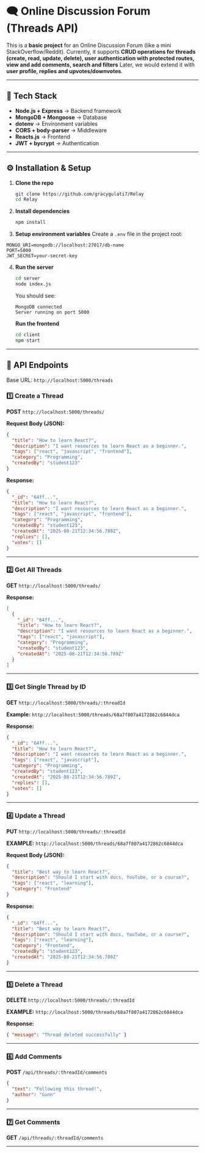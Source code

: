 # 🗨️ Online Discussion Forum (Threads API)

This is a **basic project** for an Online Discussion Forum (like a mini StackOverflow/Reddit).
Currently, it supports **CRUD operations for threads (create, read, update, delete), user authentication with protected routes, view and add comments, search and filters** 
Later, we would extend it with **user profile, replies and upvotes/downvotes**.

---

## 🚀 Tech Stack

* **Node.js + Express** → Backend framework
* **MongoDB + Mongoose** → Database
* **dotenv** → Environment variables
* **CORS + body-parser** → Middleware
* **Reacts.js** → Frontend
* **JWT + bycrypt** → Authentication

---

## ⚙️ Installation & Setup

1. **Clone the repo**

   ```bash
   git clone https://github.com/gracygulati7/Relay
   cd Relay
   ```

2. **Install dependencies**

   ```bash
   npm install
   ```

3. **Setup environment variables**
   Create a `.env` file in the project root:

  ```
  MONGO_URI=mongodb://localhost:27017/db-name
  PORT=5000
  JWT_SECRET=your-secret-key
  ```

4. **Run the server**

   ```bash
   cd server
   node index.js
   ```

   You should see:

   ```
   MongoDB connected
   Server running on port 5000
   ```

   **Run the frontend**

   ```bash
   cd client
   npm start
   ```
   
---

## 📌 API Endpoints

Base URL: `http://localhost:5000/threads`

### 1️⃣ Create a Thread

**POST** `http://localhost:5000/threads/`

**Request Body (JSON):**

```json
{
  "title": "How to learn React?",
  "description": "I want resources to learn React as a beginner.",
  "tags": ["react", "javascript", "frontend"],
  "category": "Programming",
  "createdBy": "student123"
}
```

**Response:**

```json
{
  "_id": "64ff...",
  "title": "How to learn React?",
  "description": "I want resources to learn React as a beginner.",
  "tags": ["react", "javascript", "frontend"],
  "category": "Programming",
  "createdBy": "student123",
  "createdAt": "2025-08-21T12:34:56.789Z",
  "replies": [],
  "votes": []
}
```

---

### 2️⃣ Get All Threads

**GET** `http://localhost:5000/threads/`

**Response:**

```json
[
  {
    "_id": "64ff...",
    "title": "How to learn React?",
    "description": "I want resources to learn React as a beginner.",
    "tags": ["react", "javascript"],
    "category": "Programming",
    "createdBy": "student123",
    "createdAt": "2025-08-21T12:34:56.789Z"
  }
]
```

---

### 3️⃣ Get Single Thread by ID

**GET** `http://localhost:5000/threads/:threadId`

**Example:** `http://localhost:5000/threads/68a7f807a4172862c6844dca`

**Response:**

```json
{
  "_id": "64ff...",
  "title": "How to learn React?",
  "description": "I want resources to learn React as a beginner.",
  "tags": ["react", "javascript"],
  "category": "Programming",
  "createdBy": "student123",
  "createdAt": "2025-08-21T12:34:56.789Z",
  "replies": [],
  "votes": []
}
```

---

### 4️⃣ Update a Thread

**PUT** `http://localhost:5000/threads/:threadId`

**EXAMPLE:** `http://localhost:5000/threads/68a7f807a4172862c6844dca`

**Request Body (JSON):**

```json
{
  "title": "Best way to learn React?",
  "description": "Should I start with docs, YouTube, or a course?",
  "tags": ["react", "learning"],
  "category": "Frontend"
}
```

**Response:**

```json
{
  "_id": "64ff...",
  "title": "Best way to learn React?",
  "description": "Should I start with docs, YouTube, or a course?",
  "tags": ["react", "learning"],
  "category": "Frontend",
  "createdBy": "student123",
  "createdAt": "2025-08-21T12:34:56.789Z"
}
```

---

### 5️⃣ Delete a Thread

**DELETE** `http://localhost:5000/threads/:threadId`

**EXAMPLE:** `http://localhost:5000/threads/68a7f807a4172862c6844dca`

**Response:**

```json
{ "message": "Thread deleted successfully" }
```

---
### 6️⃣ Add Comments

**POST**  `/api/threads/:threadId/comments`

```json
{
  "text": "Following this thread!",
  "author": "Gunn"
}
```
---

### 7️⃣ Get Comments

**GET**  `/api/threads/:threadId/comments`

---
